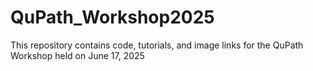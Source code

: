 # QuPath_Workshop2025
This repository contains code, tutorials, and image links for the QuPath Workshop held on June 17, 2025
